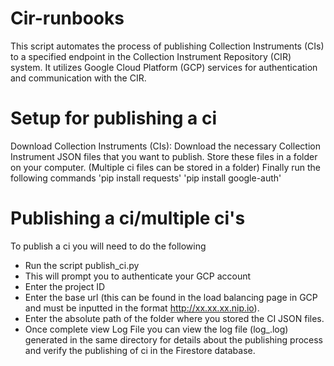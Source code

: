 # Cir-runbooks

This script automates the process of publishing Collection Instruments (CIs) to a specified endpoint in the Collection Instrument Repository (CIR) system. It utilizes Google Cloud Platform (GCP) services for authentication and communication with the CIR.

# Setup for publishing a ci

Download Collection Instruments (CIs): Download the necessary Collection Instrument JSON files that you want to publish. Store these files in a folder on your computer. (Multiple ci files can be stored in a folder)
Finally run the following commands
    'pip install requests'
    'pip install google-auth'

# Publishing a ci/multiple ci's


To publish a ci you will need to do the following 

- Run the script publish_ci.py
- This will prompt you to authenticate your GCP account 
- Enter the project ID
- Enter the base url (this can be found in the load balancing page in GCP and must be inputted in the format http://xx.xx.xx.nip.io).
- Enter the absolute path of the folder where you stored the CI JSON files.
- Once complete view Log File you can view the log file (log_<timestamp>.log) generated in the same directory for details about the publishing process and verify the publishing of ci in the Firestore database.

